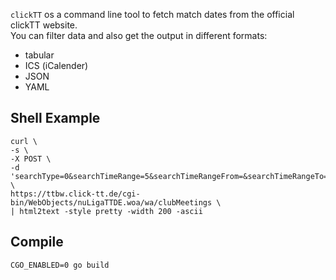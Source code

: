 
```clickTT``` os a command line tool to fetch match dates from the official clickTT website.  
You can filter data and also get the output in different formats:

- tabular
- ICS (iCalender)
- JSON
- YAML

## Shell Example

```
curl \
-s \
-X POST \
-d 'searchType=0&searchTimeRange=5&searchTimeRangeFrom=&searchTimeRangeTo=&selectedTeamId=WONoSelectionString&club=1416&searchMeetings=Suchen' \
https://ttbw.click-tt.de/cgi-bin/WebObjects/nuLigaTTDE.woa/wa/clubMeetings \
| html2text -style pretty -width 200 -ascii
```

## Compile

```
CGO_ENABLED=0 go build
```
